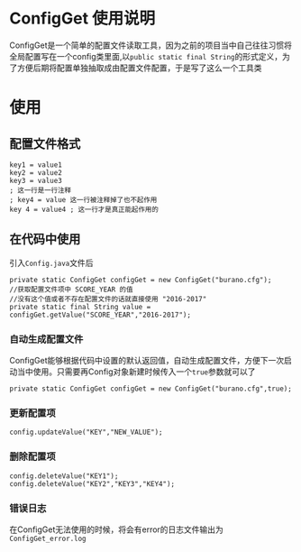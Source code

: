 # ConfigGet 使用说明
ConfigGet是一个简单的配置文件读取工具，因为之前的项目当中自己往往习惯将全局配置写在一个config类里面,以`public static final String`的形式定义，为了方便后期将配置单独抽取成由配置文件配置，于是写了这么一个工具类

# 使用
## 配置文件格式
    key1 = value1
    key2 = value2
    key3 = value3
    ; 这一行是一行注释
    ; key4 = value 这一行被注释掉了也不起作用
    key 4 = value4 ; 这一行才是真正能起作用的
## 在代码中使用
引入`Config.java`文件后

    private static ConfigGet configGet = new ConfigGet("burano.cfg");
    //获取配置文件项中 SCORE_YEAR 的值
    //没有这个值或者不存在配置文件的话就直接使用 "2016-2017" 
    private static final String value = configGet.getValue("SCORE_YEAR","2016-2017");

### 自动生成配置文件
ConfigGet能够根据代码中设置的默认返回值，自动生成配置文件，方便下一次启动当中使用。只需要再Config对象新建时候传入一个`true`参数就可以了
    
    private static ConfigGet configGet = new ConfigGet("burano.cfg",true);

### 更新配置项

    config.updateValue("KEY","NEW_VALUE");
    
### 删除配置项

    config.deleteValue("KEY1");
    config.deleteValue("KEY2","KEY3","KEY4");


### 错误日志
在ConfigGet无法使用的时候，将会有error的日志文件输出为`ConfigGet_error.log`